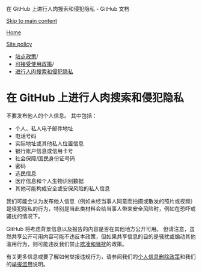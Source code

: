 在 GitHub 上进行人肉搜索和侵犯隐私 - GitHub 文档

[Skip to main content](#main-content)

[Home](/zh)

[Site policy](/zh/site-policy)

* [站点政策](/zh/site-policy)/
* [可接受使用政策](/zh/site-policy/acceptable-use-policies)/
* [进行人肉搜索和侵犯隐私](/zh/site-policy/acceptable-use-policies/github-doxxing-and-invasion-of-privacy)

在 GitHub 上进行人肉搜索和侵犯隐私
==========

不要发布他人的个人信息。 其中包括：

* 个人、私人电子邮件地址
* 电话号码
* 实际地址或其他私人位置信息
* 银行账户信息或信用卡号
* 社会保障/国民身份证号码
* 密码
* 选民信息
* 医疗信息和个人生物识别数据
* 其他可能构成安全或安保风险的私人信息

我们可能会认为发布他人信息（例如未经当事人同意而拍摄或散发的照片或视频）是侵犯隐私的行为，特别是当此类材料会给当事人带来安全风险时，例如在恐吓或骚扰的情况下。

GitHub 将考虑背景信息以及报告的内容是否在其他地方公开可用。 但请注意，虽然共享公开可用内容可能不违反本政策，但如果共享信息的目的是骚扰或煽动其他滥用行为，则可能违反我们禁止[欺凌和骚扰](/zh/site-policy/acceptable-use-policies/github-bullying-and-harassment)的政策。

有关更多信息或要了解如何举报违规行为，请参阅我们的[个人信息删除政策](/zh/site-policy/content-removal-policies/github-private-information-removal-policy)和我们的[举报滥用](/zh/communities/maintaining-your-safety-on-github/reporting-abuse-or-spam)说明。
